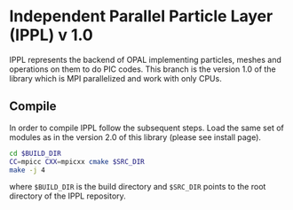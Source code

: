 # Independent Parallel Particle Layer (IPPL) v 1.0

IPPL represents the backend of OPAL implementing particles, meshes and operations on them to do PIC codes. This branch is the 
version 1.0 of the library which is MPI parallelized and work with only CPUs. 


## Compile
In order to compile IPPL follow the subsequent steps. Load the same set of modules 
as in the version 2.0 of this library (please see install page).

```bash
cd $BUILD_DIR
CC=mpicc CXX=mpicxx cmake $SRC_DIR
make -j 4
```
where `$BUILD_DIR` is the build directory and `$SRC_DIR` points to the
root directory of the IPPL repository.
